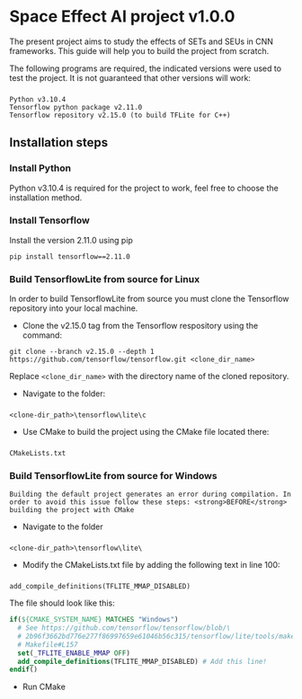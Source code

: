 # Space Effect AI project v1.0.0
The present project aims to study the effects of SETs and SEUs in CNN frameworks. This guide will help you to build the project from scratch. 

The following programs are required, the indicated versions were used to test the project. It is not guaranteed that other versions will work:
###
    Python v3.10.4
    Tensorflow python package v2.11.0
    Tensorflow repository v2.15.0 (to build TFLite for C++)

## Installation steps

### Install Python

Python v3.10.4 is required for the project to work, feel free to choose the installation method.

### Install Tensorflow 
Install the version 2.11.0 using pip
```
pip install tensorflow==2.11.0
```
### Build TensorflowLite from source for Linux
In order to build TensorflowLite from source you must clone the Tensorflow repository into your local machine.
* Clone the v2.15.0 tag from the Tensorflow respository using the command:
```git
git clone --branch v2.15.0 --depth 1 https://github.com/tensorflow/tensorflow.git <clone_dir_name>
```
Replace `<clone_dir_name>` with the directory name of the cloned repository.

* Navigate to the folder:
###
    <clone-dir_path>\tensorflow\lite\c

* Use CMake to build the project using the CMake file located there:
###
    CMakeLists.txt


### Build TensorflowLite from source for Windows

`Building the default project generates an error during compilation. In order to avoid this issue follow these steps: <strong>BEFORE</strong>   building the project with CMake`
* Navigate to the folder
###
    <clone-dir_path>\tensorflow\lite\
* Modify the CMakeLists.txt file by adding the following text in line 100:
###
    add_compile_definitions(TFLITE_MMAP_DISABLED)

The file should look like this:
```CMake
if(${CMAKE_SYSTEM_NAME} MATCHES "Windows")
  # See https://github.com/tensorflow/tensorflow/blob/\
  # 2b96f3662bd776e277f86997659e61046b56c315/tensorflow/lite/tools/make/\
  # Makefile#L157
  set(_TFLITE_ENABLE_MMAP OFF)
  add_compile_definitions(TFLITE_MMAP_DISABLED) # Add this line!
endif()
```
* Run CMake